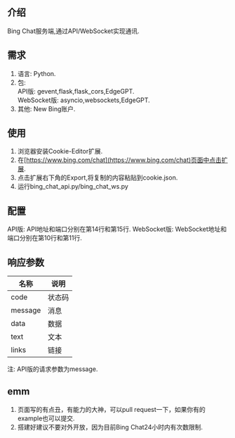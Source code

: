 ## 介绍
Bing Chat服务端,通过API/WebSocket实现通讯.
## 需求
1. 语言: Python.
2. 包:  
   API版: gevent,flask,flask_cors,EdgeGPT.  
   WebSocket版: asyncio,websockets,EdgeGPT.
3. 其他: New Bing账户.
## 使用
1. 浏览器安装Cookie-Editor扩展.
2. 在[https://www.bing.com/chat](https://www.bing.com/chat)页面中点击扩展.
3. 点击扩展右下角的Export,将复制的内容粘贴到cookie.json.
4. 运行bing_chat_api.py/bing_chat_ws.py
## 配置
API版: API地址和端口分别在第14行和第15行.
WebSocket版: WebSocket地址和端口分别在第10行和第11行.
## 响应参数
名称|说明
---|---
code|状态码
message|消息
data|数据
text|文本
links|链接

注: API版的请求参数为message.
## emm
1. 页面写的有点丑，有能力的大神，可以pull request一下，如果你有的example也可以提交.
2. 搭建好建议不要对外开放，因为目前Bing Chat24小时内有次数限制.